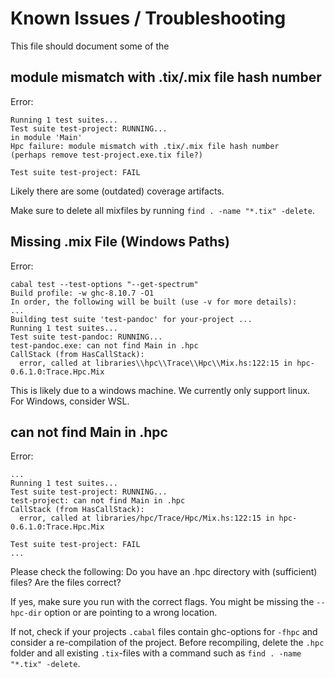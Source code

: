 # Known Issues / Troubleshooting 

This file should document some of the 

## module mismatch with .tix/.mix file hash number

Error: 

```
Running 1 test suites...
Test suite test-project: RUNNING...
in module 'Main'
Hpc failure: module mismatch with .tix/.mix file hash number
(perhaps remove test-project.exe.tix file?)

Test suite test-project: FAIL
```

Likely there are some (outdated) coverage artifacts. 

Make sure to delete all mixfiles by running `find . -name "*.tix" -delete`. 

## Missing .mix File (Windows Paths)

Error: 

```shell
cabal test --test-options "--get-spectrum"
Build profile: -w ghc-8.10.7 -O1
In order, the following will be built (use -v for more details):
...
Building test suite 'test-pandoc' for your-project ...
Running 1 test suites...
Test suite test-pandoc: RUNNING...
test-pandoc.exe: can not find Main in .hpc
CallStack (from HasCallStack):
  error, called at libraries\\hpc\\Trace\\Hpc\\Mix.hs:122:15 in hpc-0.6.1.0:Trace.Hpc.Mix
```

This is likely due to a windows machine. We currently only support linux. For Windows, consider WSL. 

## can not find Main in .hpc

Error: 
```
...
Running 1 test suites...
Test suite test-project: RUNNING...
test-project: can not find Main in .hpc
CallStack (from HasCallStack):
  error, called at libraries/hpc/Trace/Hpc/Mix.hs:122:15 in hpc-0.6.1.0:Trace.Hpc.Mix

Test suite test-project: FAIL
...
```

Please check the following: 
Do you have an .hpc directory with (sufficient) files? Are the files correct?

If yes, make sure you run with the correct flags. You might be missing the `--hpc-dir` option or are pointing to a wrong location.

If not, check if your projects `.cabal` files contain ghc-options for `-fhpc` and consider a re-compilation of the project. Before recompiling, delete the `.hpc` folder and all existing `.tix`-files with a command such as `find . -name "*.tix" -delete`. 